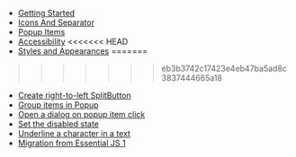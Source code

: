 * [Getting Started](split-button/es5-getting-started.md)
* [Icons And Separator](split-button/icons-and-separator.md)
* [Popup Items](split-button/popup-items.md)
* [Accessibility](split-button/accessibility.md)
<<<<<<< HEAD
* [Styles and Appearances](split-button/style-and-appearance.md)
=======
>>>>>>> eb3b3742c17423e4eb47ba5ad8c3837444665a18
* [Create right-to-left SplitButton](split-button/how-to/create-right-to-left-splitbutton.md)
* [Group items in Popup](split-button/how-to/group-items-in-popup.md)
* [Open a dialog on popup item click](split-button/how-to/open-a-dialog-on-popup-item-click.md)
* [Set the disabled state](split-button/how-to/set-the-disabled-state.md)
* [Underline a character in a text](split-button/how-to/underline-a-character-in-a-text.md)
* [Migration from Essential JS 1](split-button/ej1-api-migration.md)